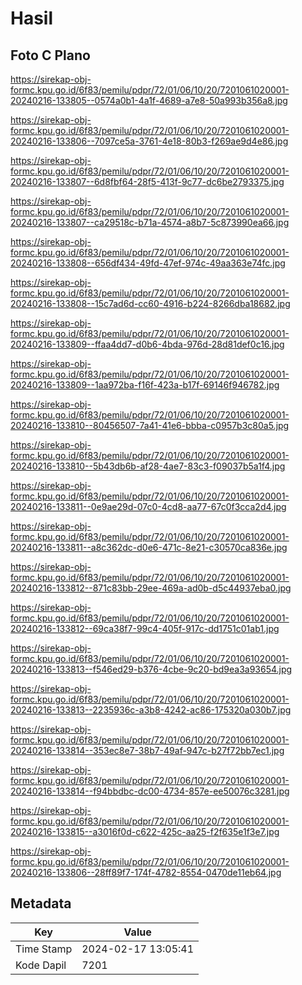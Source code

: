 # Hasil

## Foto C Plano

https://sirekap-obj-formc.kpu.go.id/6f83/pemilu/pdpr/72/01/06/10/20/7201061020001-20240216-133805--0574a0b1-4a1f-4689-a7e8-50a993b356a8.jpg

https://sirekap-obj-formc.kpu.go.id/6f83/pemilu/pdpr/72/01/06/10/20/7201061020001-20240216-133806--7097ce5a-3761-4e18-80b3-f269ae9d4e86.jpg

https://sirekap-obj-formc.kpu.go.id/6f83/pemilu/pdpr/72/01/06/10/20/7201061020001-20240216-133807--6d8fbf64-28f5-413f-9c77-dc6be2793375.jpg

https://sirekap-obj-formc.kpu.go.id/6f83/pemilu/pdpr/72/01/06/10/20/7201061020001-20240216-133807--ca29518c-b71a-4574-a8b7-5c873990ea66.jpg

https://sirekap-obj-formc.kpu.go.id/6f83/pemilu/pdpr/72/01/06/10/20/7201061020001-20240216-133808--656df434-49fd-47ef-974c-49aa363e74fc.jpg

https://sirekap-obj-formc.kpu.go.id/6f83/pemilu/pdpr/72/01/06/10/20/7201061020001-20240216-133808--15c7ad6d-cc60-4916-b224-8266dba18682.jpg

https://sirekap-obj-formc.kpu.go.id/6f83/pemilu/pdpr/72/01/06/10/20/7201061020001-20240216-133809--ffaa4dd7-d0b6-4bda-976d-28d81def0c16.jpg

https://sirekap-obj-formc.kpu.go.id/6f83/pemilu/pdpr/72/01/06/10/20/7201061020001-20240216-133809--1aa972ba-f16f-423a-b17f-69146f946782.jpg

https://sirekap-obj-formc.kpu.go.id/6f83/pemilu/pdpr/72/01/06/10/20/7201061020001-20240216-133810--80456507-7a41-41e6-bbba-c0957b3c80a5.jpg

https://sirekap-obj-formc.kpu.go.id/6f83/pemilu/pdpr/72/01/06/10/20/7201061020001-20240216-133810--5b43db6b-af28-4ae7-83c3-f09037b5a1f4.jpg

https://sirekap-obj-formc.kpu.go.id/6f83/pemilu/pdpr/72/01/06/10/20/7201061020001-20240216-133811--0e9ae29d-07c0-4cd8-aa77-67c0f3cca2d4.jpg

https://sirekap-obj-formc.kpu.go.id/6f83/pemilu/pdpr/72/01/06/10/20/7201061020001-20240216-133811--a8c362dc-d0e6-471c-8e21-c30570ca836e.jpg

https://sirekap-obj-formc.kpu.go.id/6f83/pemilu/pdpr/72/01/06/10/20/7201061020001-20240216-133812--871c83bb-29ee-469a-ad0b-d5c44937eba0.jpg

https://sirekap-obj-formc.kpu.go.id/6f83/pemilu/pdpr/72/01/06/10/20/7201061020001-20240216-133812--69ca38f7-99c4-405f-917c-dd1751c01ab1.jpg

https://sirekap-obj-formc.kpu.go.id/6f83/pemilu/pdpr/72/01/06/10/20/7201061020001-20240216-133813--f546ed29-b376-4cbe-9c20-bd9ea3a93654.jpg

https://sirekap-obj-formc.kpu.go.id/6f83/pemilu/pdpr/72/01/06/10/20/7201061020001-20240216-133813--2235936c-a3b8-4242-ac86-175320a030b7.jpg

https://sirekap-obj-formc.kpu.go.id/6f83/pemilu/pdpr/72/01/06/10/20/7201061020001-20240216-133814--353ec8e7-38b7-49af-947c-b27f72bb7ec1.jpg

https://sirekap-obj-formc.kpu.go.id/6f83/pemilu/pdpr/72/01/06/10/20/7201061020001-20240216-133814--f94bbdbc-dc00-4734-857e-ee50076c3281.jpg

https://sirekap-obj-formc.kpu.go.id/6f83/pemilu/pdpr/72/01/06/10/20/7201061020001-20240216-133815--a3016f0d-c622-425c-aa25-f2f635e1f3e7.jpg

https://sirekap-obj-formc.kpu.go.id/6f83/pemilu/pdpr/72/01/06/10/20/7201061020001-20240216-133806--28ff89f7-174f-4782-8554-0470de11eb64.jpg


## Metadata

| Key        | Value               |
| ---------- | ------------------- |
| Time Stamp | 2024-02-17 13:05:41 |
| Kode Dapil | 7201                |



